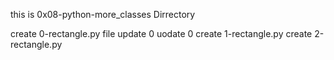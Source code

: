 this is 0x08-python-more_classes Dirrectory

create 0-rectangle.py file
update 0
uodate 0
create 1-rectangle.py
create 2-rectangle.py
